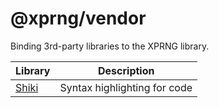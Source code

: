 # @xprng/vendor

Binding 3rd-party libraries to the XPRNG library.

| Library                       | Description                  |
|-------------------------------|------------------------------|
| [Shiki](https://shiki.style/) | Syntax highlighting for code |


